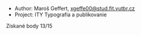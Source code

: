  - Author:   Maroš Geffert, xgeffe00@stud.fit.vutbr.cz
 - Project:  ITY Typografia a publikovanie
 
 Získané body 13/15